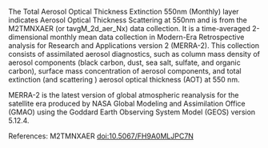 The Total Aerosol Optical Thickness Extinction 550nm (Monthly) layer indicates Aerosol Optical Thickness Scattering at 550nm and is from the M2TMNXAER (or tavgM_2d_aer_Nx) data collection. It is a time-averaged 2-dimensional monthly mean data collection in Modern-Era Retrospective analysis for Research and Applications version 2 (MERRA-2). This collection consists of assimilated aerosol diagnostics, such as column mass density of aerosol components (black carbon, dust, sea salt, sulfate, and organic carbon), surface mass concentration of aerosol components, and total extinction (and scattering ) aerosol optical thickness (AOT) at 550 nm.

MERRA-2 is the latest version of global atmospheric reanalysis for the satellite era produced by NASA Global Modeling and Assimilation Office (GMAO) using the Goddard Earth Observing System Model (GEOS) version 5.12.4.

References: M2TMNXAER [doi:10.5067/FH9A0MLJPC7N](https://doi.org/10.5067/FH9A0MLJPC7N)